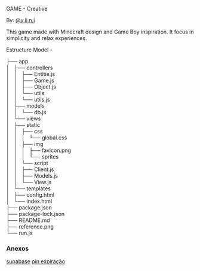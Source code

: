 GAME - Creative

By: [@v.ii.n.i](github.com/gitviini)

This game made with Minecraft design and Game Boy inspiration. It focus in simplicity and relax experiences.

Estructure Model -

├── app<br/>
│   ├── controllers<br/>
│   │   ├── Entitie.js<br/>
│   │   ├── Game.js<br/>
│   │   ├── Object.js<br/>
│   │   └── utils<br/>
│   │       └── utils.js<br/>
│   ├── models<br/>
│   │   └── db.js<br/>
│   └── views<br/>
│       ├── static<br/>
│       │   ├── css<br/>
│       │   │   └── global.css<br/>
│       │   ├── img<br/>
│       │   │   ├── favicon.png<br/>
│       │   │   └── sprites<br/>
│       │   └── script<br/>
│       │       ├── Client.js<br/>
│       │       ├── Models.js<br/>
│       │       └── View.js<br/>
│       └── templates<br/>
│           ├── config.html<br/>
│           └── index.html<br/>
├── package.json<br/>
├── package-lock.json<br/>
├── README.md<br/>
├── reference.png<br/>
└── run.js<br/>

### Anexos
[supabase](https://supabase.com/)
[pin expiração](https://pin.it/6YQn1rQrx)